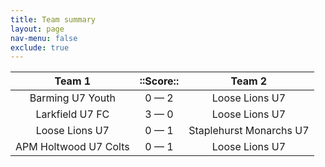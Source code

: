 ```yaml
---
title: Team summary
layout: page
nav-menu: false
exclude: true
---
```




|        Team 1         |  ::Score::  |         Team 2          |
|:---------------------:|:-----------:|:-----------------------:|
|   Barming U7 Youth    | 0 &mdash; 2 |     Loose Lions U7      |
|    Larkfield U7 FC    | 3 &mdash; 0 |     Loose Lions U7      |
|    Loose Lions U7     | 0 &mdash; 1 | Staplehurst Monarchs U7 |
| APM Holtwood U7 Colts | 0 &mdash; 1 |     Loose Lions U7      |

 <br /><br /><br />